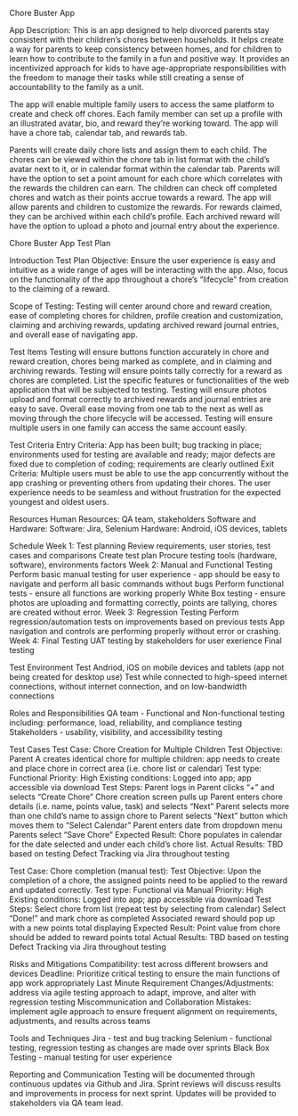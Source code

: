 Chore Buster App


App Description: This is an app designed to help divorced parents stay consistent with their children’s chores between households. It helps create a way for parents to keep consistency between homes, and for children to learn how to contribute to the family in a fun and positive way. It provides an incentivized approach for kids to have age-appropriate responsibilities with the freedom to manage their tasks while still creating a sense of accountability to the family as a unit.


The app will enable multiple family users to access the same platform to create and check off chores. Each family member can set up a profile with an illustrated avatar, bio, and reward they’re working toward. The app will have a chore tab, calendar tab, and rewards tab. 


Parents will create daily chore lists and assign them to each child. The chores can be viewed within the chore tab in list format with the child’s avatar next to it, or in calendar format within the calendar tab. Parents will have the option to set a point amount for each chore which correlates with the rewards the children can earn. The children can check off completed chores and watch as their points accrue towards a reward. The app will allow parents and children to customize the rewards. For rewards claimed, they can be archived within each child’s profile. Each archived reward will have the option to upload a photo and journal entry about the experience. 


Chore Buster App Test Plan

Introduction
Test Plan Objective: Ensure the user experience is easy and intuitive as a wide range of ages will be interacting with the app. Also, focus on the functionality of the app throughout a chore’s “lifecycle” from creation to the claiming of a reward.

Scope of Testing: Testing will center around chore and reward creation, ease of completing chores for children, profile creation and customization, claiming and archiving rewards, updating archived reward journal entries, and overall ease of navigating app. 

Test Items
Testing will ensure buttons function accurately in chore and reward creation, chores being marked as complete, and in claiming and archiving rewards.
Testing will ensure points tally correctly for a reward as chores are completed. List the specific features or functionalities of the web application that will be subjected to testing.
Testing will ensure photos upload and format correctly to archived rewards and journal entries are easy to save.
Overall ease moving from one tab to the next as well as moving through the chore lifecycle will be accessed.
Testing will ensure multiple users in one family can access the same account easily.

Test Criteria
Entry Criteria: App has been built; bug tracking in place; environments used for testing are available and ready; major defects are fixed due to completion of coding; requirements are clearly outlined
Exit Criteria: Multiple users must be able to use the app concurrently without the app crashing or preventing others from updating their chores. The user experience needs to be seamless and without frustration for the expected youngest and oldest users.

Resources
Human Resources: QA team, stakeholders
Software and Hardware: 
Software: Jira, Selenium
Hardware: Android, iOS devices, tablets

Schedule
Week 1: Test planning
Review requirements, user stories, test cases and comparisons
Create test plan
Procure testing tools (hardware, software), environments factors
Week 2: Manual and Functional Testing
Perform basic manual testing for user experience - app should be easy to navigate and perform all basic commands without bugs
Perform functional tests - ensure all functions are working properly
White Box testing - ensure photos are uploading and formatting correctly, points are tallying, chores are created without error.
Week 3: Regression Testing
Perform regression/automation tests on improvements based on previous tests
App navigation and controls are performing properly without error or crashing.
Week 4: Final Testing
UAT testing by stakeholders for user exerience
Final testing

Test Environment
Test Andriod, iOS on mobile devices and tablets (app not being created for desktop use)
Test while connected to high-speed internet connections, without internet connection, and on low-bandwidth connections 

Roles and Responsibilities
QA team - Functional and Non-functional testing including: performance, load, reliability, and compliance testing
Stakeholders - usability, visibility, and accessibility testing

Test Cases
Test Case: Chore Creation for Multiple Children
Test Objective: Parent A creates identical chore for multiple children: app needs to create and place chore in correct area (i.e. chore list or calendar)
Test type: Functional
Priority: High
Existing conditions: Logged into app; app accessible via download
Test Steps: 
Parent logs in
Parent clicks “+” and selects “Create Chore”
Chore creation screen pulls up
Parent enters chore details (i.e. name, points value, task) and selects “Next”
Parent selects more than one child’s name to assign chore to
Parent selects “Next” button which moves them to “Select Calendar”
Parent enters date from dropdown menu
Parents select “Save Chore”
Expected Result: Chore populates in calendar for the date selected and under each child’s chore list.
Actual Results: TBD based on testing
Defect Tracking via Jira throughout testing

Test Case: Chore completion (manual test): 
Test Objective: Upon the completion of a chore, the assigned points need to be applied to the reward and updated correctly. 
Test type: Functional via Manual
Priority: High
Existing conditions: Logged into app; app accessible via download
Test Steps: 
Select chore from list (repeat test by selecting from calendar)
Select “Done!” and mark chore as completed
Associated reward should pop up with a new points total displaying
Expected Result: Point value from chore should be added to reward points total
Actual Results: TBD based on testing
Defect Tracking via Jira throughout testing

Risks and Mitigations
Compatibility: test across different browsers and devices
Deadline: Prioritize critical testing to ensure the main functions of app work appropriately
Last Minute Requirement Changes/Adjustments: address via agile testing approach to adapt, improve, and alter with regression testing
Miscommunication and Collaboration Mistakes: implement agile approach to ensure frequent alignment on requirements, adjustments, and results across teams

Tools and Techniques
Jira - test and bug tracking
Selenium - functional testing, regression testing as changes are made over sprints
Black Box Testing - manual testing for user experience

Reporting and Communication
Testing will be documented through continuous updates via Github and Jira. Sprint reviews will discuss results and improvements in process for next sprint. Updates will be provided to stakeholders via QA team lead.
